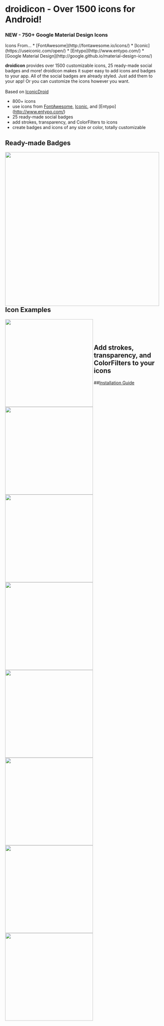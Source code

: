 droidicon - Over 1500 icons for Android!
=========
<h3>NEW - 750+ Google Material Design Icons</h3>
Icons From...
* [FontAwesome](http://fontawesome.io/icons/)
* [Iconic](https://useiconic.com/open/)
* [Entypo](http://www.entypo.com/) 
* [Google Material Design](http://google.github.io/material-design-icons/) 

<strong>droidicon</strong> provides over 1500 customizable icons, 25 ready-made social badges and more! droidicon makes it super easy to add icons and badges to your app. All of the social badges are already styled. Just add them to your app! Or you can customize the icons however you want.
<br>
<br>
Based on [IconicDroid](https://github.com/atermenji/IconicDroid)

* 800+ icons
* use icons from [FontAwesome](http://fontawesome.io/), [Iconic](https://useiconic.com/open/), and [Entypo] (http://www.entypo.com/)
* 25 ready-made social badges
* add strokes, transparency, and ColorFilters to icons
* create badges and icons of any size or color, totally customizable

<h2>Ready-made Badges</h2>
<div style="float: left">
<img src="https://github.com/theDazzler/droidicon/blob/master/screenshots/screen1_framed.jpg" width="500" align="center" >
</div>



<h2>Icon Examples</h2>
<div style="float: left">
<img src="https://github.com/theDazzler/droidicon/blob/master/screenshots/screen4_framed.jpg" align="left" width="285" >
</div>
<div style="float: left">
<img src="https://github.com/theDazzler/droidicon/blob/master/screenshots/screen5_framed.jpg" align="left" width="285" >
</div>

<div style="float: left">
<img src="https://github.com/theDazzler/droidicon/blob/master/screenshots/screen6_framed.jpg" align="left" width="285" >
</div>

<div style="float: left">
<img src="https://github.com/theDazzler/droidicon/blob/master/screenshots/screen7_framed.jpg" align="left" width="285" >
</div>

<div style="float: left">
<img src="https://github.com/theDazzler/droidicon/blob/master/screenshots/icons_plain1.jpg" align="left" width="285" >
</div>

<div style="float: left">
<img src="https://github.com/theDazzler/droidicon/blob/master/screenshots/icons_plain2.jpg" align="left" width="285" >
</div>





<br>
<br>
<br>



<h2>Add strokes, transparency, and ColorFilters to your icons</h2>
<img src="https://github.com/theDazzler/droidicon/blob/master/screenshots/screen2_framed.jpg" align="left" width="285" >
<img src="https://github.com/theDazzler/droidicon/blob/master/screenshots/screen3_framed.jpg" align="left" width="285" >

##[Installation Guide](https://github.com/theDazzler/droidicon/wiki/How-to-Use)
